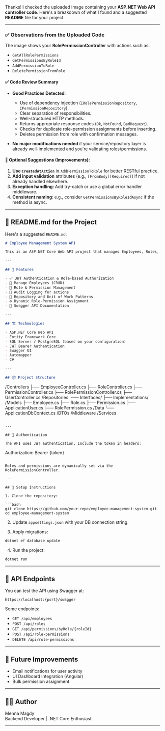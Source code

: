 Thanks! I checked the uploaded image containing your **ASP.NET Web API controller code**. Here's a breakdown of what I found and a suggested **README** file for your project.

---

### ✅ Observations from the Uploaded Code

The image shows your **RolePermissionController** with actions such as:

- `GetAllRolePermissions`
- `GetPermissionsByRoleId`
- `AddPermissionToRole`
- `DeletePermissionFromRole`

#### ✅ Code Review Summary

- **Good Practices Detected**:
  - Use of dependency injection (`IRolePermissionRepository`, `IPermissionRepository`).
  - Clear separation of responsibilities.
  - Well-structured HTTP methods.
  - Returns appropriate response codes (`Ok`, `NotFound`, `BadRequest`).
  - Checks for duplicate role-permission assignments before inserting.
  - Deletes permission from role with confirmation messages.

- **No major modifications needed** if your service/repository layer is already well-implemented and you're validating roles/permissions.

#### 🔧 Optional Suggestions (Improvements):
1. **Use `CreatedAtAction`** in `AddPermissionToRole` for better RESTful practice.
2. **Add input validation** attributes (e.g., `[FromBody][Required]`) if not already handled elsewhere.
3. **Exception handling**: Add try-catch or use a global error handler middleware.
4. **Consistent naming**: e.g., consider `GetPermissionsByRoleIdAsync` if the method is async.

---

## 📄 README.md for the Project

Here's a suggested `README.md`:

```markdown
# Employee Management System API

This is an ASP.NET Core Web API project that manages Employees, Roles, Permissions, Users, and Audit Logs with JWT authentication and role-based access control.

---

## 🚀 Features

- ✅ JWT Authentication & Role-based Authorization
- 👤 Manage Employees (CRUD)
- 🔐 Role & Permission Management
- 📝 Audit Logging for actions
- 📁 Repository and Unit of Work Patterns
- ⚙️ Dynamic Role-Permission Assignment
- 📄 Swagger API Documentation

---

## 🏗️ Technologies

- ASP.NET Core Web API
- Entity Framework Core
- SQL Server / PostgreSQL (based on your configuration)
- JWT Bearer Authentication
- Swagger UI
- Automapper
- C#

---

## 📦 Project Structure

```
/Controllers
    ├── EmployeeController.cs
    ├── RoleController.cs
    ├── PermissionController.cs
    ├── RolePermissionController.cs
    ├── UserController.cs
/Repositories
    ├── Interfaces/
    ├── Implementations/
/Models
    ├── Employee.cs
    ├── Role.cs
    ├── Permission.cs
    ├── ApplicationUser.cs
    ├── RolePermission.cs
/Data
    └── ApplicationDbContext.cs
/DTOs
/Middleware
/Services
```

---

## 🔐 Authentication

The API uses JWT authentication. Include the token in headers:

```
Authorization: Bearer {token}
```

Roles and permissions are dynamically set via the RolePermissionController.

---

## 🔧 Setup Instructions

1. Clone the repository:

```bash
git clone https://github.com/your-repo/employee-management-system.git
cd employee-management-system
```

2. Update `appsettings.json` with your DB connection string.

3. Apply migrations:

```bash
dotnet ef database update
```

4. Run the project:

```bash
dotnet run
```

---

## 🧪 API Endpoints

You can test the API using Swagger at:

```
https://localhost:{port}/swagger
```

Some endpoints:

- `GET /api/employees`
- `POST /api/roles`
- `GET /api/permissions/byRole/{roleId}`
- `POST /api/role-permissions`
- `DELETE /api/role-permissions`

---

## 🧰 Future Improvements

- Email notifications for user activity
- UI Dashboard integration (Angular)
- Bulk permission assignment

---

## 🧑‍💻 Author

Menna Magdy  
Backend Developer | .NET Core Enthusiast

---

